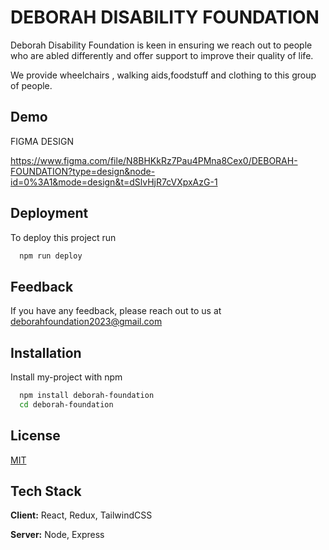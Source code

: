 
# DEBORAH DISABILITY FOUNDATION

Deborah Disability Foundation is keen in ensuring we reach out to people who are abled differently and offer support to improve their quality of life.

We provide wheelchairs , walking aids,foodstuff and clothing to this group of people.

## Demo

FIGMA DESIGN

<https://www.figma.com/file/N8BHKkRz7Pau4PMna8Cex0/DEBORAH-FOUNDATION?type=design&node-id=0%3A1&mode=design&t=dSlvHjR7cVXpxAzG-1>

## Deployment

To deploy this project run

```bash
  npm run deploy
```

## Feedback

If you have any feedback, please reach out to us at <deborahfoundation2023@gmail.com>

## Installation

Install my-project with npm

```bash
  npm install deborah-foundation
  cd deborah-foundation
```

## License

[MIT](https://choosealicense.com/licenses/mit/)

## Tech Stack

**Client:** React, Redux, TailwindCSS

**Server:** Node, Express
